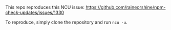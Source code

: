 This repo reproduces this NCU issue: https://github.com/raineorshine/npm-check-updates/issues/1330

To reproduce, simply clone the repository and run `ncu -u`.

